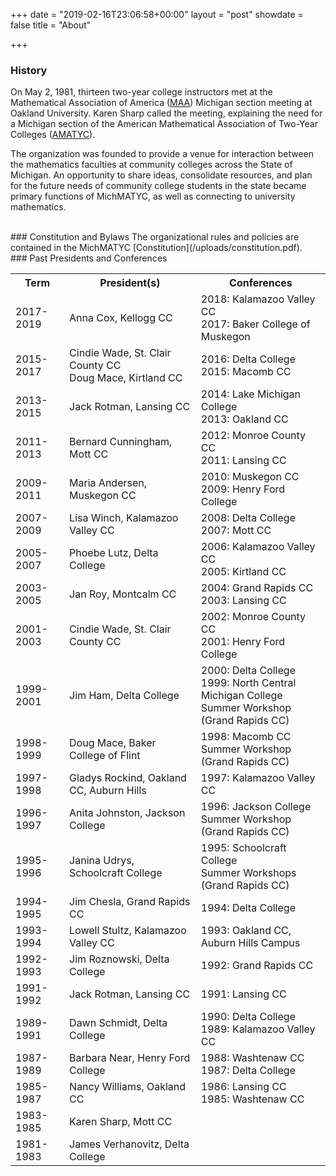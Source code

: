 +++
date = "2019-02-16T23:06:58+00:00"
layout = "post"
showdate = false
title = "About"

+++


### History

On May 2, 1981, thirteen two-year college instructors met at the Mathematical Association of America ([MAA](http://sections.maa.org/Michigan/)) Michigan section meeting at Oakland University. Karen Sharp called the meeting, explaining the need for a Michigan section of the American Mathematical Association of Two-Year Colleges ([AMATYC](http://www.amatyc.org/)). 

The organization was founded to provide a venue for interaction between the mathematics faculties at community colleges across the State of Michigan. An opportunity to share ideas, consolidate resources, and plan for the future needs of community college students in the state became primary functions of MichMATYC, as well as connecting to university mathematics. 

</br>
### Constitution and Bylaws
The organizational rules and policies are contained in the MichMATYC [Constitution](/uploads/constitution.pdf).

</br>
### Past Presidents and Conferences
<table class="tg">
<tr>
<th class="tg-c3ow"><b>Term</b></th>
<th class="tg-c3ow"><b>President(s)</b></th>
<th class="tg-c3ow"><b>Conferences</b></th>
</tr>

<tr>
<td class>2017-2019</td>
<td class="tg-c3ow">Anna Cox, Kellogg CC</td>

<td class="tg-c3ow">2018: Kalamazoo Valley CC<br>
2017: Baker College of Muskegon</td>
</tr>

<tr>
<td class="tg-c3ow">2015-2017</td>
<td class="tg-c3ow">Cindie Wade, St. Clair County CC <br>  
Doug Mace, Kirtland CC</td>

<td class="tg-c3ow">2016: Delta College <br>  
2015: Macomb CC</td>
</tr>

<tr>
<td class="tg-c3ow">2013-2015</td>
<td class="tg-c3ow">Jack Rotman, Lansing CC</td>

<td class="tg-c3ow">2014: Lake Michigan College<br>
2013: Oakland CC</td>  
</tr>

<tr>
<td class="tg-c3ow">2011-2013</td>
<td class="tg-c3ow">Bernard Cunningham, Mott CC</td>

<td class="tg-c3ow">2012: Monroe County CC<br> 
2011: Lansing CC</td>
</tr>

<tr>
<td class="tg-c3ow">2009-2011</td>
<td class="tg-c3ow">Maria Andersen, Muskegon CC</td>

<td class="tg-c3ow">2010: Muskegon CC<br>  
2009: Henry Ford College</td>
</tr>

<tr>
<td class="tg-c3ow">2007-2009</td>
<td class="tg-c3ow">Lisa Winch, Kalamazoo Valley CC</td>

<td class="tg-c3ow">2008: Delta College<br>
2007: Mott CC</td>
</tr>

<tr>
<td class="tg-c3ow">2005-2007</td>
<td class="tg-c3ow">Phoebe Lutz, Delta College</td>

<td class="tg-c3ow">2006: Kalamazoo Valley CC <br>  
2005: Kirtland CC</td>
</tr>

<tr>
<td class="tg-c3ow">2003-2005</td>
<td class="tg-c3ow">Jan Roy, Montcalm CC</td>

<td class="tg-c3ow">2004: Grand Rapids CC <br>  
2003: Lansing CC </td>
</tr>

<tr>
<td class="tg-c3ow">2001-2003</td>
<td class="tg-c3ow">Cindie Wade, St. Clair County CC</td>

<td class="tg-c3ow">2002: Monroe County CC <br/>  
2001: Henry Ford College</td>
</tr>

<tr>
<td class="tg-c3ow">1999-2001</td>
<td class="tg-c3ow">Jim Ham, Delta College</td>

<td class="tg-c3ow">2000: Delta College <br/>  
1999: North Central Michigan College<br/>
Summer Workshop (Grand Rapids CC)</td>
</tr>

<tr>
<td class="tg-c3ow">1998-1999</td>
<td class="tg-c3ow">Doug Mace, Baker College of Flint</td>
  
<td class="tg-c3ow">1998: Macomb CC <br/>
Summer Workshop (Grand Rapids CC)</td>
</tr>

<tr>
<td class="tg-c3ow">1997-1998</td>
<td class="tg-c3ow">Gladys Rockind, Oakland CC, Auburn Hills</td>

<td class="tg-c3ow">1997: Kalamazoo Valley CC</td>
</tr>

<tr>
<td class="tg-c3ow">1996-1997</td>

<td class="tg-c3ow">Anita Johnston, Jackson College</td>
<td class="tg-c3ow">1996: Jackson College <br/>
Summer Workshop (Grand Rapids CC)</td>
</tr>

<tr>
<td class="tg-c3ow">1995-1996</td>
<td class="tg-c3ow">Janina Udrys, Schoolcraft College</td>

<td class="tg-c3ow">1995: Schoolcraft College <br/>
Summer Workshops (Grand Rapids CC)</td>
</tr>

<tr>
<td class="tg-c3ow">1994-1995</td>
<td class="tg-c3ow">Jim Chesla, Grand Rapids CC</td>

<td class="tg-c3ow">1994: Delta College</td>
</tr>

<tr>
<td class="tg-c3ow">1993-1994</td>
<td class="tg-c3ow">Lowell Stultz, Kalamazoo Valley CC</td>

<td class="tg-c3ow">1993: Oakland CC, Auburn Hills Campus</td>
</tr>

<tr>
<td class="tg-c3ow">1992-1993</td>
<td class="tg-c3ow">Jim Roznowski, Delta College</td>

<td class="tg-c3ow">1992: Grand Rapids CC</td>
</tr>

<tr>
<td class="tg-c3ow">1991-1992</td>
<td class="tg-c3ow">Jack Rotman, Lansing CC</td>

<td class="tg-c3ow">1991: Lansing CC</td>  
</tr>

<tr>
<td class="tg-c3ow">1989-1991</td>
<td class="tg-c3ow">Dawn Schmidt, Delta College</td>

<td class="tg-c3ow">1990: Delta College <br/>  
1989: Kalamazoo Valley CC</td>
</tr>

<tr>
<td class="tg-c3ow">1987-1989</td>
<td class="tg-c3ow">Barbara Near, Henry Ford College</td>

<td class="tg-c3ow">1988: Washtenaw CC <br/>  
1987: Delta College</td>
</tr>

<tr>
<td class="tg-c3ow">1985-1987</td>
<td class="tg-c3ow">Nancy Williams, Oakland CC</td>

<td class="tg-c3ow">1986: Lansing CC <br/>  
1985: Washtenaw CC</td>
</tr>

<tr>
<td class="tg-c3ow">1983-1985</td>
<td class="tg-c3ow">Karen Sharp, Mott CC</td>
<td class="tg-c3ow"></td>
</tr>

<tr>
<td class="tg-c3ow">1981-1983</td>
<td class="tg-c3ow">James Verhanovitz, Delta College</td>
<td class="tg-c3ow"></td>
</tr>

</table>

